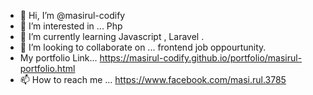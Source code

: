 - 👋 Hi, I’m @masirul-codify
- 👀 I’m interested in ... Php 
- 🌱 I’m currently learning  Javascript , Laravel .
- 💞️ I’m looking to collaborate on ... frontend job oppourtunity.
- My portfolio Link... https://masirul-codify.github.io/portfolio/masirul-portfolio.html
- 📫 How to reach me ... https://www.facebook.com/masi.rul.3785

<!---
masirul-codify/masirul-codify is a ✨ special ✨ repository because its `README.md` (this file) appears on your GitHub profile.
You can click the Preview link to take a look at your changes.
--->
